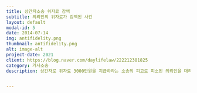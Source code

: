```yaml
---
title: 상간자소송 위자료 감액
subtitle: 의뢰인의 위자료가 감액된 사건
layout: default
modal-id: 5
date: 2014-07-14
img: antifidelity.png
thumbnail: antifidelity.png
alt: image-alt
project-date: 2021
client: https://blog.naver.com/daylifelaw/222212381825
category: 가사소송
description: 상간자로 위자료 3000만원을 지급하라는 소송의 피고로 피소된 의뢰인을 대리하여 지급액을 1000만원으로 감액하여 신속하게 처리한 사안입니다.


---
```

